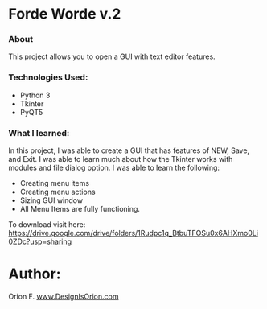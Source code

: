 # Forde Worde v.2 

### About 
This project allows you to open a GUI with text editor features.

### Technologies Used:
- Python 3
- Tkinter
- PyQT5

### What I learned:
In this project, I was able to create a GUI that has features of NEW, Save, and Exit. I was able to learn much about how the Tkinter works with modules and file dialog option. I was able to learn the following:

- Creating menu items
- Creating menu actions
- Sizing GUI window
- All Menu Items are fully functioning.


To download visit here: https://drive.google.com/drive/folders/1Rudpc1q_BtbuTFOSu0x6AHXmo0Li0ZDc?usp=sharing


# Author: 
Orion F.
www.DesignIsOrion.com
